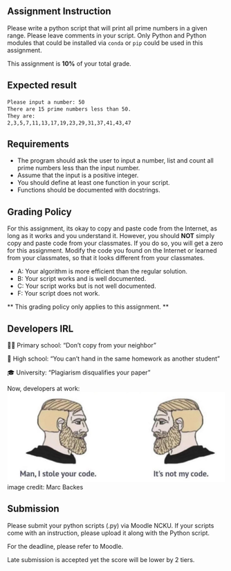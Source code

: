 ## Assignment Instruction
Please write a python script that will print all prime numbers in a given range. Please leave comments in your script. Only Python and Python modules that could be installed via `conda` or `pip` could be used in this assignment.

This assignment is __10%__ of your total grade.

## Expected result
```
Please input a number: 50
There are 15 prime numbers less than 50.
They are:
2,3,5,7,11,13,17,19,23,29,31,37,41,43,47
```

## Requirements
- The program should ask the user to input a number, list and count all prime numbers less than the input number.
- Assume that the input is a positive integer.
- You should define at least one function in your script.
- Functions should be documented with docstrings.

## Grading Policy
For this assignment, its okay to copy and paste code from the Internet, as long as it works and you understand it. However, you should __NOT__ simply copy and paste code from your classmates. If you do so, you will get a zero for this assignment. Modify the code you found on the Internet or learned from your classmates, so that it looks different from your classmates.

- A: Your algorithm is more efficient than the regular solution.
- B: Your script works and is well documented.
- C: Your script works but is not well documented.
- F: Your script does not work.

** This grading policy only applies to this assignment. **

## Developers IRL
👦🏼 Primary school: “Don’t copy from your neighbor”

🏫 High school: “You can’t hand in the same homework as another student”

🎓 University: “Plagiarism disqualifies your paper”

Now, developers at work:
![Developers at work](../../Assets/imgs/copy_code_meme.jpg)
image credit: Marc Backes

## Submission
Please submit your python scripts (.py) via Moodle NCKU.
If your scripts come with an instruction, please upload it along with the Python script.

For the deadline, please refer to Moodle.

Late submission is accepted yet the score will be lower by 2 tiers.